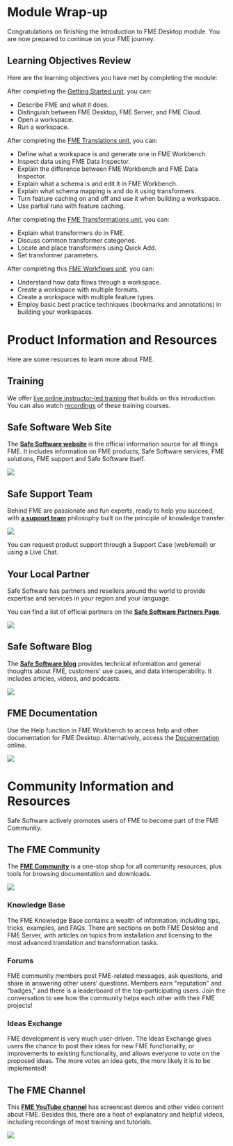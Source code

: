 # Module Wrap-up

Congratulations on finishing the Introduction to FME Desktop module. You are now prepared to continue on your FME journey.

## Learning Objectives Review

Here are the learning objectives you have met by completing the module:

After completing the [Getting Started unit](..\1.getting-started\1.01.getting-started.md), you can:
- Describe FME and what it does.
- Distinguish between FME Desktop, FME Server, and FME Cloud.
- Open a workspace.
- Run a workspace.

After completing the [FME Translations unit](..\2.translations\2.01.fme-translations.md), you can:
- Define what a workspace is and generate one in FME Workbench.
- Inspect data using FME Data Inspector.
- Explain the difference between FME Workbench and FME Data Inspector.
- Explain what a schema is and edit it in FME Workbench.
- Explain what schema mapping is and do it using transformers.
- Turn feature caching on and off and use it when building a workspace.
- Use partial runs with feature caching.

After completing the [FME Transformations unit](..\3.transformations\3.01.fme-transformations.md), you can:
- Explain what transformers do in FME.
- Discuss common transformer categories.
- Locate and place transformers using Quick Add.
- Set transformer parameters.

After completing this [FME Workflows unit](..\4.workflows\4.01.fme-workflows.md), you can:
- Understand how data flows through a workspace.
- Create a workspace with multiple formats.
- Create a workspace with multiple feature types.
- Employ basic best practice techniques (bookmarks and annotations) in building your workspaces.

# Product Information and Resources #

Here are some resources to learn more about FME.

## Training

We offer [live online instructor-led training](https://www.safe.com/training/) that builds on this introduction. You can also watch [recordings](https://www.safe.com/training/recorded/) of these training courses.

## Safe Software Web Site ##

The **[Safe Software website](https://www.safe.com/ "Safe Software website")** is the official information source for all things FME. It includes information on FME products, Safe Software services, FME solutions, FME support and Safe Software itself.

![](./Images/Img6.01.SafeWebSite.png)

## Safe Support Team ##

Behind FME are passionate and fun experts, ready to help you succeed, with **[a support team](https://support.safe.com/knowledgeSubmitCase "FME Support Team page")** philosophy built on the principle of knowledge transfer.

![](./Images/Img6.02.SafeSupportTeam.png)

You can request product support through a Support Case (web/email) or using a Live Chat.

## Your Local Partner ##

Safe Software has partners and resellers around the world to provide expertise and services in your region and your language.

You can find a list of official partners on the **[Safe Software Partners Page](http://www.safe.com/partners/ "FME Partners Page")**.

![](./Images/Img6.03.SafePartnersWorldImage.png)

## Safe Software Blog ##

The **[Safe Software blog](http://blog.safe.com/ "Safe Software Blog")** provides technical information and general thoughts about FME, customers' use cases, and data interoperability. It includes articles, videos, and podcasts.

![](./Images/Img6.04.SafeBlog.png)

## FME Documentation ##

Use the Help function in FME Workbench to access help and other documentation for FME Desktop. Alternatively, access the [Documentation](https://docs.safe.com) online.

![](./Images/Img6.05.SafeDocumentation.png)

# Community Information and Resources #

Safe Software actively promotes users of FME to become part of the FME Community.

## The FME Community ##

The **[FME Community](https://knowledge.safe.com/ "FME Community")** is a one-stop shop for all community resources, plus tools for browsing documentation and downloads.

![](./Images/Img6.06.KnowledgeCenter.png)

### Knowledge Base ###

The FME Knowledge Base contains a wealth of information; including tips, tricks, examples, and FAQs. There are sections on both FME Desktop and FME Server, with articles on topics from installation and licensing to the most advanced translation and transformation tasks.

### Forums ###

FME community members post FME-related messages, ask questions, and share in answering other users’ questions. Members earn "reputation" and "badges," and there is a leaderboard of the top-participating users. Join the conversation to see how the community helps each other with their FME projects!

### Ideas Exchange ###

FME development is very much user-driven. The Ideas Exchange gives users the chance to post their ideas for new FME functionality, or improvements to existing functionality, and allows everyone to vote on the proposed ideas. The more votes an idea gets, the more likely it is to be implemented!

## The FME Channel ##

This **[FME YouTube channel](https://www.youtube.com/user/FMEchannel "FME YouTube Channel")** has screencast demos and other video content about FME. Besides this, there are a host of explanatory and helpful videos, including recordings of most training and tutorials.

![](./Images/Img6.07.FMEYouTubeChannel.png)

